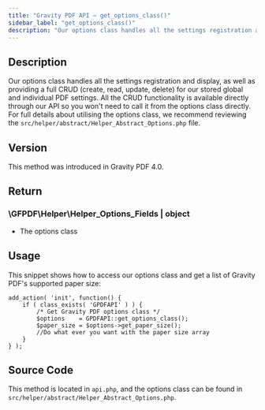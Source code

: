 ```yaml
---
title: "Gravity PDF API – get_options_class()"
sidebar_label: "get_options_class()"
description: "Our options class handles all the settings registration and display, as well as providing a full CRUD for our stored global and individual PDF settings."
---
```


## Description

Our options class handles all the settings registration and display, as well as providing a full CRUD (create, read, update, delete) for our stored global and individual PDF settings. All the CRUD functionality is available directly through our API so you won't need to call it from the options class directly. For full details about utilising the options class, we recommend reviewing the `src/helper/abstract/Helper_Abstract_Options.php` file.

## Version

This method was introduced in Gravity PDF 4.0.

## Return

### \\GFPDF\\Helper\\Helper\_Options\_Fields \| object
* The options class

## Usage

This snippet shows how to access our options class and get a list of Gravity PDF's supported paper size:

```
add_action( 'init', function() {
    if ( class_exists( 'GPDFAPI' ) ) {
        /* Get Gravity PDF options class */
        $options    = GPDFAPI::get_options_class();
        $paper_size = $options->get_paper_size();
        //Do what ever you want with the paper size array
    }
} );
```

## Source Code

This method is located in `api.php`, and the options class can be found in `src/helper/abstract/Helper_Abstract_Options.php`.
